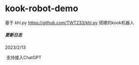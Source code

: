 # kook-robot-demo

基于 khl.py <url>https://github.com/TWT233/khl.py  搭建的kook机器人

##### 更新日志

2023/2/13

​        支持接入ChatGPT
